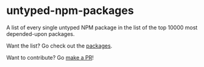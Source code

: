 # untyped-npm-packages

A list of every single untyped NPM package
in the list of the top 10000 most depended-upon packages.

Want the list? Go check out the [packages](./PACKAGES.md).

Want to contribute? Go
[make a PR](https://github.com/LeoDog896/untyped-npm-packages)!

